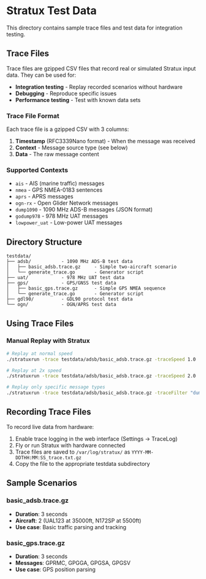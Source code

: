 # Stratux Test Data

This directory contains sample trace files and test data for integration testing.

## Trace Files

Trace files are gzipped CSV files that record real or simulated Stratux input data. They can be used for:
- **Integration testing** - Replay recorded scenarios without hardware
- **Debugging** - Reproduce specific issues
- **Performance testing** - Test with known data sets

### Trace File Format

Each trace file is a gzipped CSV with 3 columns:
1. **Timestamp** (RFC3339Nano format) - When the message was received
2. **Context** - Message source type (see below)
3. **Data** - The raw message content

### Supported Contexts

- `ais` - AIS (marine traffic) messages
- `nmea` - GPS NMEA-0183 sentences
- `aprs` - APRS messages
- `ogn-rx` - Open Glider Network messages
- `dump1090` - 1090 MHz ADS-B messages (JSON format)
- `godump978` - 978 MHz UAT messages
- `lowpower_uat` - Low-power UAT messages

## Directory Structure

```
testdata/
├── adsb/           - 1090 MHz ADS-B test data
│   ├── basic_adsb.trace.gz     - Simple two-aircraft scenario
│   └── generate_trace.go       - Generator script
├── uat/            - 978 MHz UAT test data
├── gps/            - GPS/GNSS test data
│   ├── basic_gps.trace.gz      - Simple GPS NMEA sequence
│   └── generate_trace.go       - Generator script
├── gdl90/          - GDL90 protocol test data
└── ogn/            - OGN/APRS test data
```

## Using Trace Files

### Manual Replay with Stratux

```bash
# Replay at normal speed
./stratuxrun -trace testdata/adsb/basic_adsb.trace.gz -traceSpeed 1.0

# Replay at 2x speed
./stratuxrun -trace testdata/adsb/basic_adsb.trace.gz -traceSpeed 2.0

# Replay only specific message types
./stratuxrun -trace testdata/adsb/basic_adsb.trace.gz -traceFilter "dump1090,nmea"
```

## Recording Trace Files

To record live data from hardware:

1. Enable trace logging in the web interface (Settings → TraceLog)
2. Fly or run Stratux with hardware connected
3. Trace files are saved to `/var/log/stratux/` as `YYYY-MM-DDTHH:MM:SS_trace.txt.gz`
4. Copy the file to the appropriate testdata subdirectory

## Sample Scenarios

### basic_adsb.trace.gz
- **Duration**: 3 seconds
- **Aircraft**: 2 (UAL123 at 35000ft, N172SP at 5500ft)
- **Use case**: Basic traffic parsing and tracking

### basic_gps.trace.gz
- **Duration**: 3 seconds
- **Messages**: GPRMC, GPGGA, GPGSA, GPGSV
- **Use case**: GPS position parsing

